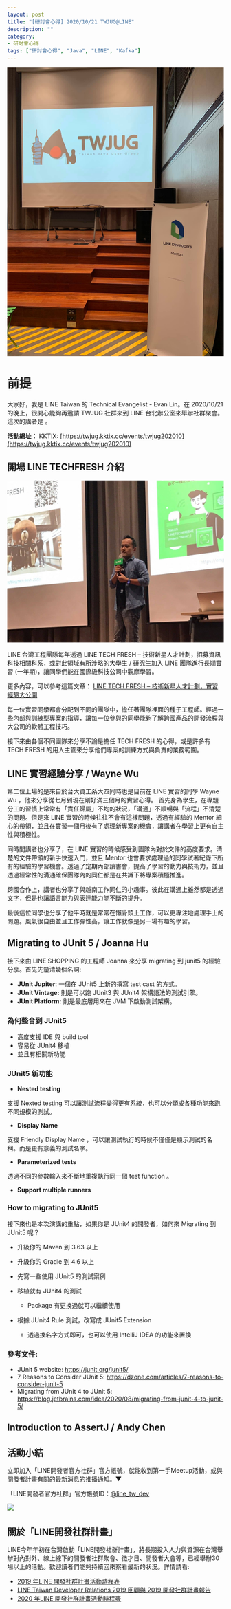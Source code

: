 ```yaml
---
layout: post
title: "[研討會心得] 2020/10/21 TWJUG@LINE"
description: ""
category: 
- 研討會心得
tags: ["研討會心得", "Java", "LINE", "Kafka"]
---
```




![](../images/2020/1021-1.jpg)


# 前提

大家好，我是 LINE Taiwan 的 Technical Evangelist - Evan Lin。在 2020/10/21 的晚上，很開心能夠再邀請 TWJUG 社群來到 LINE 台北辦公室來舉辦社群聚會。這次的講者是  。

**活動網址：** KKTIX: [https://twjug.kktix.cc/events/twjug202010](https://twjug.kktix.cc/events/twjug202010)



## 開場 LINE TECHFRESH 介紹

![](../images/2020/1021-2.jpg)

LINE 台灣工程團隊每年透過 LINE TECH FRESH – 技術新星人才計劃，招募資訊科技相關科系，或對此領域有所涉略的大學生 / 研究生加入 LINE 團隊進行長期實習 (一年期)，讓同學們能在國際級科技公司中觀摩學習。

更多內容，可以參考這篇文章： [LINE TECH FRESH – 技術新星人才計劃，實習經驗大公開](https://engineering.linecorp.com/zh-hant/blog/tech-fresh-2020/)

每一位實習同學都會分配到不同的團隊中，擔任著團隊裡面的種子工程師。經過一些內部與訓練型專案的指導，讓每一位參與的同學能夠了解跨國產品的開發流程與大公司的軟體工程技巧。

接下來由各個不同團隊來分享不論是擔任 TECH FRESH 的心得，或是許多有 TECH FRESH 的用人主管來分享他們專案的訓練方式與負責的業務範圍。



##  LINE 實習經驗分享 / **Wayne Wu**

<script async class="speakerdeck-embed" data-id="ee940074d2e54bd983bc5ef9e54615b7" data-ratio="1.77777777777778" src="//speakerdeck.com/assets/embed.js"></script>

第二位上場的是來自於台大資工系大四同時也是目前在 LINE 實習的同學 Wayne Wu ，他來分享從七月到現在剛好滿三個月的實習心得。 首先身為學生，在專題分工的習慣上常常有「責任歸屬」不均的狀況，「溝通」不順暢與「流程」不清楚的問題。但是來 LINE 實習的時候往往不會有這樣問題，透過有經驗的 Mentor 細心的帶領，並且在實習一個月後有了處理新專案的機會，讓講者在學習上更有自主性與積極性。

同時間講者也分享了，在 LINE 實習的時候感受到團隊內對於文件的高度要求。清楚的文件帶領的新手快速入門，並且 Mentor 也會要求處理過的同學試著紀錄下所有的經驗的學習機會。透過了定期內部讀書會，提高了學習的動力與技術力，並且透過經常性的溝通確保團隊內的同仁都是在共識下將專案積極推進。

跨國合作上，講者也分享了與越南工作同仁的小趣事。彼此在溝通上雖然都是透過文字，但是也讓語言能力與表達能力能不斷的提升。

<script async class="speakerdeck-embed" data-slide="12" data-id="ee940074d2e54bd983bc5ef9e54615b7" data-ratio="1.77777777777778" src="//speakerdeck.com/assets/embed.js"></script>

最後這位同學也分享了他平時就是常常在懶骨頭上工作，可以更專注地處理手上的問題。風氣很自由並且工作彈性高，讓工作就像是另一場有趣的學習。



## Migrating to JUnit 5 / **Joanna Hu**

<script async class="speakerdeck-embed" data-id="e939086a95c2498f8f683bf4c944e3af" data-ratio="1.77777777777778" src="//speakerdeck.com/assets/embed.js"></script>

接下來由 LINE SHOPPING 的工程師 Joanna 來分享 migrating 到 junit5 的經驗分享。首先先釐清幾個名詞:

- **JUnit Jupiter**: 一個在 JUnit5 上新的撰寫 test cast 的方式。
- **JUnit Vintage:** 則是可以跑 JUnit3 與 JUnit4 架構語法的測試引擎。
- **JUnit Platform:** 則是最底層用來在 JVM 下啟動測試架構。

### 為何整合到 JUnit5

- 高度支援  IDE 與 build tool
- 容易從 JUnit4 移植
- 並且有相關新功能

### JUnit5 新功能

- **Nested testing**

 支援 Nexted testing 可以讓測試流程變得更有系統，也可以分類成各種功能來跑不同規模的測試。

- **Display Name**

支援 Friendly Display Name ，可以讓測試執行的時候不僅僅是顯示測試的名稱。而是更有意義的測試名字。

- **Parameterized tests**

透過不同的參數輸入來不斷地重複執行同一個 test function 。

- **Support multiple runners**

### How to migrating to JUnit5

<script async class="speakerdeck-embed" data-id="e939086a95c2498f8f683bf4c944e3af" data-ratio="1.77777777777778" src="//speakerdeck.com/assets/embed.js"></script>

接下來也是本次演講的重點，如果你是 JUnit4 的開發者，如何來 Migrating 到 JUnit5 呢？

- 升級你的 Maven 到 3.63 以上
- 升級你的 Gradle 到 4.6 以上

- 先寫一些使用 JUnit5 的測試案例

- 移植就有 JUnit4 的測試
  - Package 有更換過就可以繼續使用
- 根據 JUnit4 Rule 測試，改寫成 JUnit5 Extension
  - 透過換名字方式即可，也可以使用 IntelliJ IDEA 的功能來置換

### 參考文件:

- JUnit 5 website: https://junit.org/junit5/
- 7 Reasons to Consider JUnit 5: https://dzone.com/articles/7-reasons-to-consider-junit-5
- Migrating from JUnit 4 to JUnit 5:  https://blog.jetbrains.com/idea/2020/08/migrating-from-junit-4-to-junit-5/



## Introduction to AssertJ / **Andy Chen**







## 活動小結

立即加入「LINE開發者官方社群」官方帳號，就能收到第一手Meetup活動，或與開發者計畫有關的最新消息的推播通知。▼

「LINE開發者官方社群」官方帳號ID：[@line_tw_dev](https://lin.ee/s5RsZHo)

![](http://www.evanlin.com/images/2020/line-tw-dev-qr.png)

## 關於「LINE開發社群計畫」

LINE今年年初在台灣啟動「LINE開發社群計畫」，將長期投入人力與資源在台灣舉辦對內對外、線上線下的開發者社群聚會、徵才日、開發者大會等，已經舉辦30場以上的活動。歡迎讀者們能夠持續回來察看最新的狀況。詳情請看:

- [2019 年LINE 開發社群計畫活動時程表](https://engineering.linecorp.com/zh-hant/blog/line-taiwan-developer-relations-2019-plan/)
- [LINE Taiwan Developer Relations 2019 回顧與 2019 開發社群計畫報告](https://engineering.linecorp.com/zh-hant/blog/line-taiwan-developer-relations-2019/)
- [2020 年LINE 開發社群計畫活動時程表](https://engineering.linecorp.com/zh-hant/blog/2020-line-tw-devrel/)